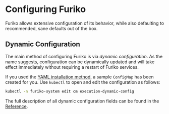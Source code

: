 # Configuring Furiko

Furiko allows extensive configuration of its behavior, while also defaulting to recommended, sane defaults out of the box.

## Dynamic Configuration

The main method of configuring Furiko is via _dynamic configuration_. As the name suggests, configuration can be dynamically updated and will take effect immediately without requiring a restart of Furiko services.

If you used the [YAML installation method](./install.md#from-yaml), a sample `ConfigMap` has been created for you. Use `kubectl` to open and edit the configuration as follows:

```sh
kubectl -n furiko-system edit cm execution-dynamic-config
```

The full description of all dynamic configuration fields can be found in the [Reference](../../reference/configuration/dynamic.md).
